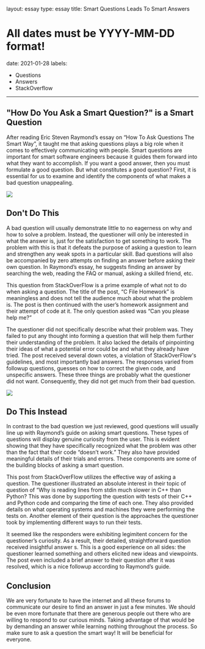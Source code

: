 layout: essay
type: essay
title: Smart Questions Leads To Smart Answers
# All dates must be YYYY-MM-DD format!
date: 2021-01-28
labels:
  - Questions
  - Answers
  - StackOverflow
---

## "How Do You Ask a Smart Question?" is a Smart Question

After reading Eric Steven Raymond’s essay on “How To Ask Questions The Smart Way”, it taught me that asking questions plays a big role when it comes to effectively communicating 
with people. Smart questions are important for smart software engineers because it guides them forward into what they want to accomplish. If you want a good answer, then you must
formulate a good question. But what constitutes a good question? First, it is essential for us to examine and identify the components of what makes a bad question unappealing.

<img class="ui large left floated image" src="../images/smart-question.png">

## Don't Do This

A bad question will usually demonstrate little to no eagerness on why and how to solve a problem. Instead, the questioner will only be interested in what the answer is, just for 
the satisfaction to get something to work. The problem with this is that it defeats the purpose of asking a question to learn and strengthen any weak spots in a particular skill. 
Bad questions will also be accompanied by zero attempts on finding an answer before asking their own question. In Raymond’s essay, he suggests finding an answer by searching the 
web, reading the FAQ or manual, asking a skilled friend, etc. 

This question from StackOverFlow is a prime example of what not to do when asking a question. The title of the post, “C File Homework” is meaningless and does not tell the audience
much about what the problem is. The post is then continued with the user’s homework assignment and their attempt of code at it. The only question asked was “Can you please help 
me?”

The questioner did not specifically describe what their problem was. They failed to put any thought into forming a question that will help them further their understanding of the
problem. It also lacked the details of pinpointing their ideas of what a potential error could be and what they already have tried. The post received several down votes, a 
violation of StackOverFlow's guidelines, and most importantly bad answers. The responses varied from followup questions, guesses on how to correct the given code, and unspecific 
answers. These three things are probably what the questioner did not want. Consequently, they did not get much from their bad question.

<img class="ui large left floated image" src="../images/not-smart-question.png">

## Do This Instead
In contrast to the bad question we just reviewed, good questions will usually line up with Raymond’s guide on asking smart questions.  These types of questions will display 
genuine curiosity from the user. This is evident showing that they have specifically recognized what the problem was other than the fact that their code “doesn’t work.” They 
also have provided meaningful details of their trials and errors. These components are some of the building blocks of asking a smart question. 

This post from StackOverFlow utilizes the effective way of asking a question. The questioner illustrated an absolute interest in their topic of question of “Why is reading 
lines from stdin much slower in C++ than Python? This was done by supporting the question with tests of their C++ and Python code and comparing the time of each one. They also
provided details on what operating systems and machines they were performing the tests on. Another element of their question is the approaches the questioner took by 
implementing different ways to run their tests.

It seemed like the responders were exhibiting legimitent concern for the questioner’s curiosity. As a result, their detailed, straightforward question received insightful answer
s. This is a good experience on all sides: the questioner learned something and others elicited new ideas and viewpoints. The post even included a brief answer to their question
after it was resolved, which is a nice followup according to Raymond’s guide. 

## Conclusion

We are very fortunate to have the internet and all these forums to communicate our desire to find an answer in just a few minutes. We should be even more fortunate that there
are generous people out there who are willing to respond to our curious minds. Taking advantage of that would be by demanding an answer while learning nothing throughout the
process. So make sure to ask a question the smart way! It will be beneficial for everyone. 




